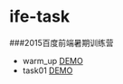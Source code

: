 # ife-task
###2015百度前端暑期训练营

* warm_up    [DEMO](http://abcwyc.sinaapp.com/ife/warm_up/)
* task01     [DEMO](http://abcwyc.sinaapp.com/ife/task01/task01.html)
